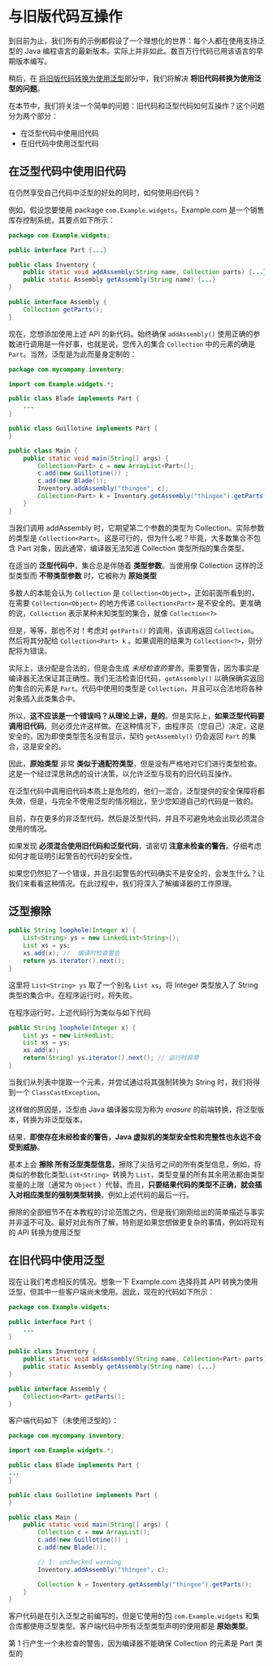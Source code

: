 # 与旧版代码互操作

到目前为止，我们所有的示例都假设了一个理想化的世界：每个人都在使用支持泛型的 Java 编程语言的最新版本。实际上并非如此。数百万行代码已用该语言的早期版本编写。

稍后，在 [将旧版代码转换为使用泛型](./convert.md)部分中，我们将解决 **将旧代码转换为使用泛型的问题**。

在本节中，我们将关注一个简单的问题：旧代码和泛型代码如何互操作？这个问题分为两个部分：

- 在泛型代码中使用旧代码
- 在旧代码中使用泛型代码

## 在泛型代码中使用旧代码

在仍然享受自己代码中泛型的好处的同时，如何使用旧代码？

例如，假设您要使用 package  `com.Example.widgets`。Example.com 是一个销售库存控制系统，其要点如下所示：

```java
package com.Example.widgets;

public interface Part {...}

public class Inventory {
    public static void addAssembly(String name, Collection parts) {...}
    public static Assembly getAssembly(String name) {...}
}

public interface Assembly {
    Collection getParts();
}
```

现在，您想添加使用上述 API 的新代码。始终确保 `addAssembly()` 使用正确的参数进行调用是一件好事，也就是说，您传入的集合 `Collection` 中的元素的确是 `Part`。当然，泛型是为此而量身定制的：

```java
package com.mycompany.inventory;

import com.Example.widgets.*;

public class Blade implements Part {
    ...
}

public class Guillotine implements Part {
}

public class Main {
    public static void main(String[] args) {
        Collection<Part> c = new ArrayList<Part>();
        c.add(new Guillotine()) ;
        c.add(new Blade());
        Inventory.addAssembly("thingee", c);
        Collection<Part> k = Inventory.getAssembly("thingee").getParts();
    }
}
```

当我们调用 addAssembly 时，它期望第二个参数的类型为 Collection。实际参数的类型是 `Collection<Part>`。这是可行的，但为什么呢？毕竟，大多数集合不包含 Part 对象，因此通常，编译器无法知道 Collection 类型所指的集合类型。

在适当的 **泛型代码中**，集合总是伴随着 **类型参数**。当使用像 Collection 这样的泛型类型而 **不带类型参数** 时，它被称为 **原始类型**

多数人的本能会认为 `Collection` 是 `Collection<Object>`，正如前面所看到的，在需要 `Collection<Object>` 的地方传递 `Collection<Part>` 是不安全的。更准确的说，`Collection` 表示某种未知类型的集合，就像 `Collection<?>`

但是，等等，那也不对！考虑对 `getParts()` 的调用，该调用返回 `Collection`。然后将其分配给  `Collection<Part> k` 。如果调用的结果为 `Collection<?>`，则分配将为错误。

实际上，该分配是合法的，但是会生成 *未经检查的警告*。需要警告，因为事实是编译器无法保证其正确性。我们无法检查旧代码，`getAssembly()` 以确保确实返回的集合的元素是 `Part`。代码中使用的类型是 `Collection`，并且可以合法地将各种对象插入此类集合中。

所以，**这不应该是一个错误吗？从理论上讲，是的**。但是实际上，**如果泛型代码要调用旧代码**，则必须允许这样做。在这种情况下，由程序员（您自己）决定，这是安全的，因为即使类型签名没有显示，契约 `getAssembly()` 仍会返回 `Part`  的集合，这是安全的。

因此，**原始类型** 非常 **类似于通配符类型**，但是没有严格地对它们进行类型检查。这是一个经过深思熟虑的设计决策，以允许泛型与现有的旧代码互操作。

在泛型代码中调用旧代码本质上是危险的，他们一混合，泛型提供的安全保障将都失效，但是，与完全不使用泛型的情况相比，至少您知道自己的代码是一致的。

目前，存在更多的非泛型代码，然后是泛型代码，并且不可避免地会出现必须混合使用的情况。

如果发现 **必须混合使用旧代码和泛型代码**，请密切 **注意未检查的警告**。仔细考虑如何才能证明引起警告的代码的安全性。

如果您仍然犯了一个错误，并且引起警告的代码确实不是安全的，会发生什么？让我们来看看这种情况。在此过程中，我们将深入了解编译器的工作原理。

## 泛型擦除

```java
public String loophole(Integer x) {
    List<String> ys = new LinkedList<String>();
    List xs = ys;
    xs.add(x); //  编译时检查警告
    return ys.iterator().next();
}
```

这里将 ` List<String> ys ` 取了一个别名 `List xs`，将 Integer 类型放入了 String 类型的集合中。在程序运行时，将失败。

在程序运行时，上述代码行为类似与如下代码

```java
public String loophole(Integer x) {
    List ys = new LinkedList;
    List xs = ys;
    xs.add(x); 
    return(String) ys.iterator().next(); // 运行时异常
}
```

当我们从列表中提取一个元素，并尝试通过将其强制转换为 String 时，我们将得到一个 `ClassCastException`。

这样做的原因是，泛型由 Java 编译器实现为称为 *erasure* 的前端转换，将泛型版本，转换为非泛型版本。

结果，**即使存在未经检查的警告，Java 虚拟机的类型安全性和完整性也永远不会受到威胁**。

基本上会 **擦除 所有泛型类型信息**，擦除了尖括号之间的所有类型信息，例如，将类似的参数化类型`List<String> `转换为 `List`，类型变量的所有其余用法都由类型变量的上限（通常为 `Object` ）代替。而且，**只要结果代码的类型不正确，就会插入对相应类型的强制类型转换**，例如上述代码的最后一行。

擦除的全部细节不在本教程的讨论范围之内，但是我们刚刚给出的简单描述与事实并非遥不可及。最好对此有所了解，特别是如果您想做更复杂的事情，例如将现有的 API 转换为使用泛型

## 在旧代码中使用泛型

现在让我们考虑相反的情况。想象一下 Example.com 选择将其 API 转换为使用泛型，但其中一些客户端尚未使用。因此，现在的代码如下所示：

```java
package com.Example.widgets;

public interface Part { 
    ...
}

public class Inventory {
    public static void addAssembly(String name, Collection<Part> parts) {...}
    public static Assembly getAssembly(String name) {...}
}

public interface Assembly {
    Collection<Part> getParts();
}
```

客户端代码如下（未使用泛型的）：

```java
package com.mycompany.inventory;

import com.Example.widgets.*;

public class Blade implements Part {
...
}

public class Guillotine implements Part {
}

public class Main {
    public static void main(String[] args) {
        Collection c = new ArrayList();
        c.add(new Guillotine()) ;
        c.add(new Blade());

        // 1: unchecked warning
        Inventory.addAssembly("thingee", c);

        Collection k = Inventory.getAssembly("thingee").getParts();
    }
}
```

客户代码是在引入泛型之前编写的，但是它使用的包 `com.Example.widgets` 和集合库都使用泛型类型。客户端代码中所有泛型类型声明的使用都是 **原始类型**。

第 1 行产生一个未检查的警告，因为编译器不能确保  Collection 的元素是 Part 类型的